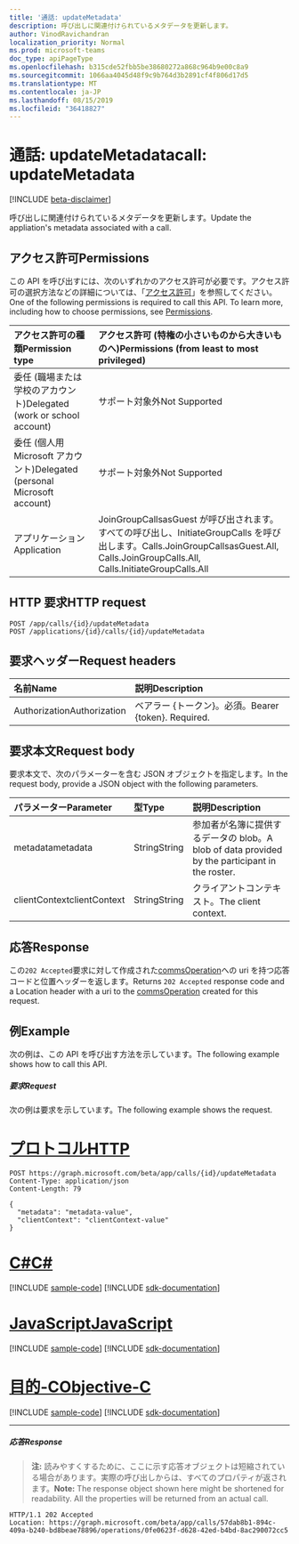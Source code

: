 ```yaml
---
title: '通話: updateMetadata'
description: 呼び出しに関連付けられているメタデータを更新します。
author: VinodRavichandran
localization_priority: Normal
ms.prod: microsoft-teams
doc_type: apiPageType
ms.openlocfilehash: b315cde52fbb5be38680272a868c964b9e00c8a9
ms.sourcegitcommit: 1066aa4045d48f9c9b764d3b2891cf4f806d17d5
ms.translationtype: MT
ms.contentlocale: ja-JP
ms.lasthandoff: 08/15/2019
ms.locfileid: "36418827"
---
```

# <a name="call-updatemetadata"></a><span data-ttu-id="7dca2-103">通話: updateMetadata</span><span class="sxs-lookup"><span data-stu-id="7dca2-103">call: updateMetadata</span></span>

[!INCLUDE [beta-disclaimer](../../includes/beta-disclaimer.md)]

<span data-ttu-id="7dca2-104">呼び出しに関連付けられているメタデータを更新します。</span><span class="sxs-lookup"><span data-stu-id="7dca2-104">Update the appliation's metadata associated with a call.</span></span>

## <a name="permissions"></a><span data-ttu-id="7dca2-105">アクセス許可</span><span class="sxs-lookup"><span data-stu-id="7dca2-105">Permissions</span></span>
<span data-ttu-id="7dca2-p101">この API を呼び出すには、次のいずれかのアクセス許可が必要です。アクセス許可の選択方法などの詳細については、「[アクセス許可](/graph/permissions-reference)」を参照してください。</span><span class="sxs-lookup"><span data-stu-id="7dca2-p101">One of the following permissions is required to call this API. To learn more, including how to choose permissions, see [Permissions](/graph/permissions-reference).</span></span>

| <span data-ttu-id="7dca2-108">アクセス許可の種類</span><span class="sxs-lookup"><span data-stu-id="7dca2-108">Permission type</span></span>                        | <span data-ttu-id="7dca2-109">アクセス許可 (特権の小さいものから大きいものへ)</span><span class="sxs-lookup"><span data-stu-id="7dca2-109">Permissions (from least to most privileged)</span></span> |
|:---------------------------------------|:--------------------------------------------|
| <span data-ttu-id="7dca2-110">委任 (職場または学校のアカウント)</span><span class="sxs-lookup"><span data-stu-id="7dca2-110">Delegated (work or school account)</span></span>     | <span data-ttu-id="7dca2-111">サポート対象外</span><span class="sxs-lookup"><span data-stu-id="7dca2-111">Not Supported</span></span>                               |
| <span data-ttu-id="7dca2-112">委任 (個人用 Microsoft アカウント)</span><span class="sxs-lookup"><span data-stu-id="7dca2-112">Delegated (personal Microsoft account)</span></span> | <span data-ttu-id="7dca2-113">サポート対象外</span><span class="sxs-lookup"><span data-stu-id="7dca2-113">Not Supported</span></span>                               |
| <span data-ttu-id="7dca2-114">アプリケーション</span><span class="sxs-lookup"><span data-stu-id="7dca2-114">Application</span></span>     | <span data-ttu-id="7dca2-115">JoinGroupCallsasGuest が呼び出されます。すべての呼び出し、InitiateGroupCalls を呼び出します。</span><span class="sxs-lookup"><span data-stu-id="7dca2-115">Calls.JoinGroupCallsasGuest.All, Calls.JoinGroupCalls.All, Calls.InitiateGroupCalls.All</span></span> |

## <a name="http-request"></a><span data-ttu-id="7dca2-116">HTTP 要求</span><span class="sxs-lookup"><span data-stu-id="7dca2-116">HTTP request</span></span>
<!-- { "blockType": "ignored" } -->
```http
POST /app/calls/{id}/updateMetadata
POST /applications/{id}/calls/{id}/updateMetadata
```

## <a name="request-headers"></a><span data-ttu-id="7dca2-117">要求ヘッダー</span><span class="sxs-lookup"><span data-stu-id="7dca2-117">Request headers</span></span>
| <span data-ttu-id="7dca2-118">名前</span><span class="sxs-lookup"><span data-stu-id="7dca2-118">Name</span></span>          | <span data-ttu-id="7dca2-119">説明</span><span class="sxs-lookup"><span data-stu-id="7dca2-119">Description</span></span>               |
|:--------------|:--------------------------|
| <span data-ttu-id="7dca2-120">Authorization</span><span class="sxs-lookup"><span data-stu-id="7dca2-120">Authorization</span></span> | <span data-ttu-id="7dca2-p102">ベアラー {トークン}。必須。</span><span class="sxs-lookup"><span data-stu-id="7dca2-p102">Bearer {token}. Required.</span></span> |

## <a name="request-body"></a><span data-ttu-id="7dca2-123">要求本文</span><span class="sxs-lookup"><span data-stu-id="7dca2-123">Request body</span></span>
<span data-ttu-id="7dca2-124">要求本文で、次のパラメーターを含む JSON オブジェクトを指定します。</span><span class="sxs-lookup"><span data-stu-id="7dca2-124">In the request body, provide a JSON object with the following parameters.</span></span>

| <span data-ttu-id="7dca2-125">パラメーター</span><span class="sxs-lookup"><span data-stu-id="7dca2-125">Parameter</span></span>      | <span data-ttu-id="7dca2-126">型</span><span class="sxs-lookup"><span data-stu-id="7dca2-126">Type</span></span>    |<span data-ttu-id="7dca2-127">説明</span><span class="sxs-lookup"><span data-stu-id="7dca2-127">Description</span></span>|
|:---------------|:--------|:----------|
|<span data-ttu-id="7dca2-128">metadata</span><span class="sxs-lookup"><span data-stu-id="7dca2-128">metadata</span></span>|<span data-ttu-id="7dca2-129">String</span><span class="sxs-lookup"><span data-stu-id="7dca2-129">String</span></span>|<span data-ttu-id="7dca2-130">参加者が名簿に提供するデータの blob。</span><span class="sxs-lookup"><span data-stu-id="7dca2-130">A blob of data provided by the participant in the roster.</span></span>|
|<span data-ttu-id="7dca2-131">clientContext</span><span class="sxs-lookup"><span data-stu-id="7dca2-131">clientContext</span></span>|<span data-ttu-id="7dca2-132">String</span><span class="sxs-lookup"><span data-stu-id="7dca2-132">String</span></span>|<span data-ttu-id="7dca2-133">クライアントコンテキスト。</span><span class="sxs-lookup"><span data-stu-id="7dca2-133">The client context.</span></span>|

## <a name="response"></a><span data-ttu-id="7dca2-134">応答</span><span class="sxs-lookup"><span data-stu-id="7dca2-134">Response</span></span>
<span data-ttu-id="7dca2-135">この`202 Accepted`要求に対して作成された[commsOperation](../resources/commsoperation.md)への uri を持つ応答コードと位置ヘッダーを返します。</span><span class="sxs-lookup"><span data-stu-id="7dca2-135">Returns `202 Accepted` response code and a Location header with a uri to the [commsOperation](../resources/commsoperation.md) created for this request.</span></span>

## <a name="example"></a><span data-ttu-id="7dca2-136">例</span><span class="sxs-lookup"><span data-stu-id="7dca2-136">Example</span></span>
<span data-ttu-id="7dca2-137">次の例は、この API を呼び出す方法を示しています。</span><span class="sxs-lookup"><span data-stu-id="7dca2-137">The following example shows how to call this API.</span></span>

##### <a name="request"></a><span data-ttu-id="7dca2-138">要求</span><span class="sxs-lookup"><span data-stu-id="7dca2-138">Request</span></span>
<span data-ttu-id="7dca2-139">次の例は要求を示しています。</span><span class="sxs-lookup"><span data-stu-id="7dca2-139">The following example shows the request.</span></span>


# <a name="httptabhttp"></a>[<span data-ttu-id="7dca2-140">プロトコル</span><span class="sxs-lookup"><span data-stu-id="7dca2-140">HTTP</span></span>](#tab/http)
<!-- {
  "blockType": "request",
  "name": "call-updateMetadata"
}-->
```http
POST https://graph.microsoft.com/beta/app/calls/{id}/updateMetadata
Content-Type: application/json
Content-Length: 79

{
  "metadata": "metadata-value",
  "clientContext": "clientContext-value"
}
```
# <a name="ctabcsharp"></a>[<span data-ttu-id="7dca2-141">C#</span><span class="sxs-lookup"><span data-stu-id="7dca2-141">C#</span></span>](#tab/csharp)
[!INCLUDE [sample-code](../includes/snippets/csharp/call-updatemetadata-csharp-snippets.md)]
[!INCLUDE [sdk-documentation](../includes/snippets/snippets-sdk-documentation-link.md)]

# <a name="javascripttabjavascript"></a>[<span data-ttu-id="7dca2-142">JavaScript</span><span class="sxs-lookup"><span data-stu-id="7dca2-142">JavaScript</span></span>](#tab/javascript)
[!INCLUDE [sample-code](../includes/snippets/javascript/call-updatemetadata-javascript-snippets.md)]
[!INCLUDE [sdk-documentation](../includes/snippets/snippets-sdk-documentation-link.md)]

# <a name="objective-ctabobjc"></a>[<span data-ttu-id="7dca2-143">目的-C</span><span class="sxs-lookup"><span data-stu-id="7dca2-143">Objective-C</span></span>](#tab/objc)
[!INCLUDE [sample-code](../includes/snippets/objc/call-updatemetadata-objc-snippets.md)]
[!INCLUDE [sdk-documentation](../includes/snippets/snippets-sdk-documentation-link.md)]

---


##### <a name="response"></a><span data-ttu-id="7dca2-144">応答</span><span class="sxs-lookup"><span data-stu-id="7dca2-144">Response</span></span>

> <span data-ttu-id="7dca2-p103">**注:** 読みやすくするために、ここに示す応答オブジェクトは短縮されている場合があります。実際の呼び出しからは、すべてのプロパティが返されます。</span><span class="sxs-lookup"><span data-stu-id="7dca2-p103">**Note:** The response object shown here might be shortened for readability. All the properties will be returned from an actual call.</span></span>

<!-- {
  "blockType": "response",
  "truncated": true,
  "@odata.type": "microsoft.graph.commsOperation"
} -->
```http
HTTP/1.1 202 Accepted
Location: https://graph.microsoft.com/beta/app/calls/57dab8b1-894c-409a-b240-bd8beae78896/operations/0fe0623f-d628-42ed-b4bd-8ac290072cc5
```

<!-- uuid: 8fcb5dbc-d5aa-4681-8e31-b001d5168d79
2015-10-25 14:57:30 UTC -->
<!--
{
  "type": "#page.annotation",
  "description": "call: updateMetadata",
  "keywords": "",
  "section": "documentation",
  "tocPath": "",
  "suppressions": [
  ]
}
-->
